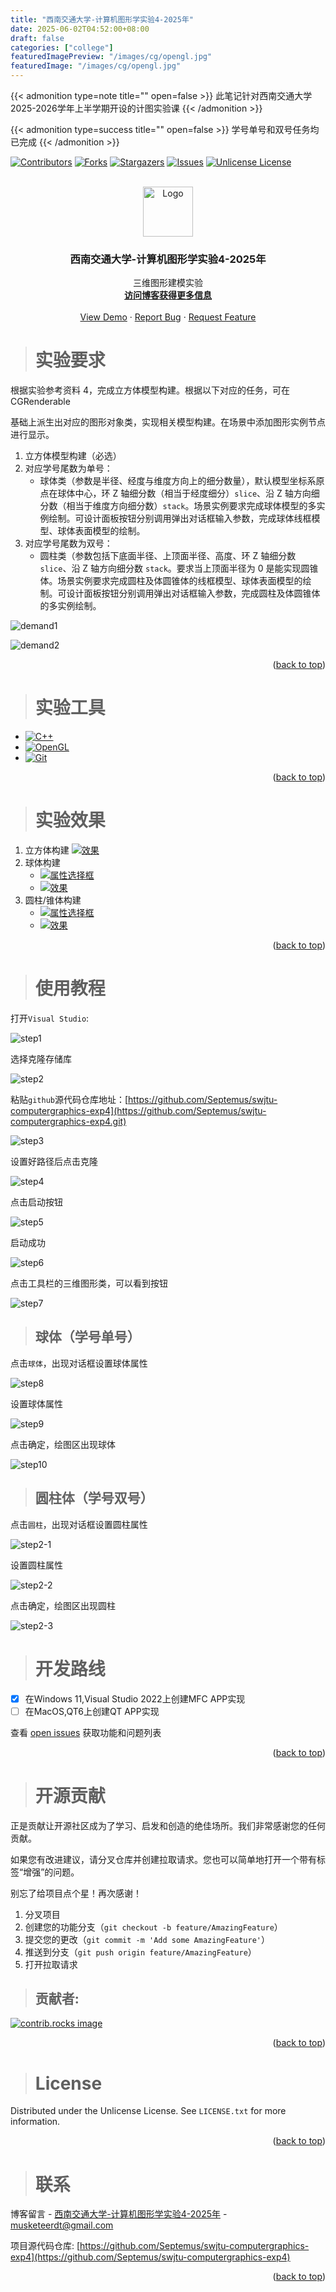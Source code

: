 ```yaml
---
title: "西南交通大学-计算机图形学实验4-2025年"
date: 2025-06-02T04:52:00+08:00
draft: false
categories: ["college"]
featuredImagePreview: "/images/cg/opengl.jpg"
featuredImage: "/images/cg/opengl.jpg"
---
```


{{< admonition type=note title="" open=false >}}
此笔记针对西南交通大学2025-2026学年上半学期开设的计图实验课
{{< /admonition >}}

{{< admonition type=success title="" open=false >}}
学号单号和双号任务均已完成
{{< /admonition >}}

<!-- Improved compatibility of back to top link: See: https://github.com/Septemus/swjtu-computergraphics-exp4/pull/73 -->
<a id="readme-top"></a>
<!--
*** Thanks for checking out the swjtu-computergraphics-exp. If you have a suggestion
*** that would make this better, please fork the repo and create a pull request
*** or simply open an issue with the tag "enhancement".
*** Don't forget to give the project a star!
*** Thanks again! Now go create something AMAZING! :D
-->



<!-- PROJECT SHIELDS -->
<!--
*** I'm using markdown "reference style" links for readability.
*** Reference links are enclosed in brackets [ ] instead of parentheses ( ).
*** See the bottom of this document for the declaration of the reference variables
*** for contributors-url, forks-url, etc. This is an optional, concise syntax you may use.
*** https://www.markdownguide.org/basic-syntax/#reference-style-links
-->
[![Contributors][contributors-shield]][contributors-url]
[![Forks][forks-shield]][forks-url]
[![Stargazers][stars-shield]][stars-url]
[![Issues][issues-shield]][issues-url]
[![Unlicense License][license-shield]][license-url]



<!-- PROJECT LOGO -->
<br />
<div align="center">
  <a href="https://github.com/Septemus/swjtu-computergraphics-exp4">
    <img src="/images/logo.png" alt="Logo" width="80" height="80">
  </a>

  <h3 align="center">西南交通大学-计算机图形学实验4-2025年</h3>

  <p align="center">
    三维图形建模实验
    <br />
    <a href="https://septemus.github.io/computer_graphics_exp4/"><strong>访问博客获得更多信息</strong></a>
    <br />
    <br />
    <a href="https://github.com/Septemus/swjtu-computergraphics-exp4">View Demo</a>
    &middot;
    <a href="https://github.com/Septemus/swjtu-computergraphics-exp4/issues/new?labels=bug&template=bug-report---.md">Report Bug</a>
    &middot;
    <a href="https://github.com/Septemus/swjtu-computergraphics-exp4/issues/new?labels=enhancement&template=feature-request---.md">Request Feature</a>
  </p>
</div>



<!-- ABOUT THE PROJECT -->
> # 实验要求




根据实验参考资料 4，完成立方体模型构建。根据以下对应的任务，可在 CGRenderable

基础上派生出对应的图形对象类，实现相关模型构建。在场景中添加图形实例节点进行显示。

1. 立方体模型构建（必选）
2. 对应学号尾数为单号：
    - 球体类（参数是半径、经度与维度方向上的细分数量），默认模型坐标系原点在球体中心，环 Z 轴细分数（相当于经度细分）`slice`、沿 Z 轴方向细分数（相当于维度方向细分数）`stack`。场景实例要求完成球体模型的多实例绘制。可设计面板按钮分别调用弹出对话框输入参数，完成球体线框模型、球体表面模型的绘制。
3. 对应学号尾数为双号：
    - 圆柱类（参数包括下底面半径、上顶面半径、高度、环 Z 轴细分数 `slice`、沿 Z 轴方向细分数 `stack`。要求当上顶面半径为 0 是能实现圆锥体。场景实例要求完成圆柱及体圆锥体的线框模型、球体表面模型的绘制。可设计面板按钮分别调用弹出对话框输入参数，完成圆柱及体圆锥体的多实例绘制。

![demand1](/images/cg/exp4/demand1.png)

![demand2](/images/cg/exp4/demand2.png)



<p align="right">(<a href="#readme-top">back to top</a>)</p>



> # 实验工具



- [![C++][C++]][C++-url]
- [![OpenGL][OpenGL]][OpenGL-url]
- [![Git][Git]][Git-url]

<p align="right">(<a href="#readme-top">back to top</a>)</p>



<!-- GETTING STARTED -->
> # 实验效果

1. 立方体构建
    [![效果][result]](https://example.com) 
1. 球体构建
    - [![属性选择框][result2]](https://example.com)
    - [![效果][result3]](https://example.com)
1. 圆柱/锥体构建
    - [![属性选择框][result4]](https://example.com)
    - [![效果][result5]](https://example.com)


<p align="right">(<a href="#readme-top">back to top</a>)</p>


> # 使用教程

打开`Visual Studio`:

![step1](/images/step1.png)

选择克隆存储库

![step2](/images/step2.png)

粘贴`github`源代码仓库地址：[https://github.com/Septemus/swjtu-computergraphics-exp4](https://github.com/Septemus/swjtu-computergraphics-exp4.git)

![step3](/images/cg/exp4/step3.png)

设置好路径后点击克隆

![step4](/images/step4.png)

点击启动按钮

![step5](/images/step5.png)

启动成功

![step6](/images/cg/exp4/step6.png)

点击工具栏的三维图形类，可以看到按钮

![step7](/images/cg/exp4/step7.png)

> ## 球体（学号单号）

点击`球体`，出现对话框设置球体属性
    
![step8](/images/cg/exp4/step8.png)


设置球体属性

![step9](/images/cg/exp4/step9.png)

点击确定，绘图区出现球体

![step10](/images/cg/exp4/step10.png)

> ## 圆柱体（学号双号）

点击`圆柱`，出现对话框设置圆柱属性

![step2-1](/images/cg/exp4/step2-1.png)

设置圆柱属性

![step2-2](/images/cg/exp4/step2-2.png)

点击确定，绘图区出现圆柱

![step2-3](/images/cg/exp4/step2-3.png)

<!-- ROADMAP -->
> # 开发路线

- [x] 在Windows 11,Visual Studio 2022上创建MFC APP实现
- [ ] 在MacOS,QT6上创建QT APP实现

查看 [open issues](https://github.com/Septemus/swjtu-computergraphics-exp4/issues) 获取功能和问题列表

<p align="right">(<a href="#readme-top">back to top</a>)</p>



<!-- CONTRIBUTING -->
> # 开源贡献

正是贡献让开源社区成为了学习、启发和创造的绝佳场所。我们非常感谢您的任何贡献。

如果您有改进建议，请分叉仓库并创建拉取请求。您也可以简单地打开一个带有标签“增强”的问题。

别忘了给项目点个星！再次感谢！

1. 分叉项目
2. 创建您的功能分支（`git checkout -b feature/AmazingFeature`）
3. 提交您的更改（`git commit -m 'Add some AmazingFeature'`）
4. 推送到分支（`git push origin feature/AmazingFeature`）
5. 打开拉取请求

> ## 贡献者:

<a href="https://github.com/Septemus/swjtu-computergraphics-exp4/graphs/contributors">
  <img src="https://contrib.rocks/image?repo=septemus/swjtu-computergraphics-exp4" alt="contrib.rocks image" />
</a>

<p align="right">(<a href="#readme-top">back to top</a>)</p>



<!-- LICENSE -->
> # License

Distributed under the Unlicense License. See `LICENSE.txt` for more information.

<p align="right">(<a href="#readme-top">back to top</a>)</p>



<!-- CONTACT -->
> # 联系

博客留言 - [西南交通大学-计算机图形学实验4-2025年](https://septemus.github.io/computer_graphics_exp4/) - [musketeerdt@gmail.com](musketeerdt@gmail.com)

项目源代码仓库: [https://github.com/Septemus/swjtu-computergraphics-exp4](https://github.com/Septemus/swjtu-computergraphics-exp4)

<p align="right">(<a href="#readme-top">back to top</a>)</p>





<!-- MARKDOWN LINKS & IMAGES -->
<!-- https://www.markdownguide.org/basic-syntax/#reference-style-links -->
[contributors-shield]: https://img.shields.io/github/contributors/septemus/swjtu-computergraphics-exp4.svg?style=for-the-badge
[contributors-url]: https://github.com/Septemus/swjtu-computergraphics-exp4/graphs/contributors
[forks-shield]: https://img.shields.io/github/forks/septemus/swjtu-computergraphics-exp4.svg?style=for-the-badge
[forks-url]: https://github.com/Septemus/swjtu-computergraphics-exp4/network/members
[stars-shield]: https://img.shields.io/github/stars/septemus/swjtu-computergraphics-exp4.svg?style=for-the-badge
[stars-url]: https://github.com/Septemus/swjtu-computergraphics-exp4/stargazers
[issues-shield]: https://img.shields.io/github/issues/septemus/swjtu-computergraphics-exp4.svg?style=for-the-badge
[issues-url]: https://github.com/Septemus/swjtu-computergraphics-exp4/issues
[license-shield]: https://img.shields.io/github/license/septemus/swjtu-computergraphics-exp4.svg?style=for-the-badge
[license-url]: https://github.com/Septemus/swjtu-computergraphics-exp4/blob/master/LICENSE.txt
[linkedin-shield]: https://img.shields.io/badge/-LinkedIn-black.svg?style=for-the-badge&logo=linkedin&colorB=555
[linkedin-url]: https://linkedin.com/in/septemus
[product-screenshot]: images/screenshot.png
[result]: /images/cg/exp4/result.png
[result2]: /images/cg/exp4/result2.png
[result3]: /images/cg/exp4/result3.png
[result4]: /images/cg/exp4/result4.png
[result5]: /images/cg/exp4/result5.png
[Next.js]: https://img.shields.io/badge/next.js-000000?style=for-the-badge&logo=nextdotjs&logoColor=white
[C++]: https://img.shields.io/badge/c++-000000?style=for-the-badge&logo=cplusplus&logoColor=white
[C++-url]: https://en.wikipedia.org/wiki/C++
[OpenGL]: https://img.shields.io/badge/opengl-000000?style=for-the-badge&logo=opengl&logoColor=white
[OpenGL-url]: https://www.opengl.org/
[Git]: https://img.shields.io/badge/Git-000000?style=for-the-badge&logo=git&logoColor=white
[Git-url]: https://git-scm.com/downloads
[Next-url]: https://nextjs.org/
[React.js]: https://img.shields.io/badge/React-20232A?style=for-the-badge&logo=react&logoColor=61DAFB
[React-url]: https://reactjs.org/
[Vue.js]: https://img.shields.io/badge/Vue.js-35495E?style=for-the-badge&logo=vuedotjs&logoColor=4FC08D
[Vue-url]: https://vuejs.org/
[Angular.io]: https://img.shields.io/badge/Angular-DD0031?style=for-the-badge&logo=angular&logoColor=white
[Angular-url]: https://angular.io/
[Svelte.dev]: https://img.shields.io/badge/Svelte-4A4A55?style=for-the-badge&logo=svelte&logoColor=FF3E00
[Svelte-url]: https://svelte.dev/
[Laravel.com]: https://img.shields.io/badge/Laravel-FF2D20?style=for-the-badge&logo=laravel&logoColor=white
[Laravel-url]: https://laravel.com
[Bootstrap.com]: https://img.shields.io/badge/Bootstrap-563D7C?style=for-the-badge&logo=bootstrap&logoColor=white
[Bootstrap-url]: https://getbootstrap.com
[JQuery.com]: https://img.shields.io/badge/jQuery-0769AD?style=for-the-badge&logo=jquery&logoColor=white
[JQuery-url]: https://jquery.com 